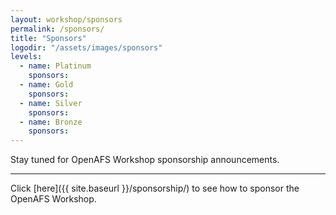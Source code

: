 ```yaml
---
layout: workshop/sponsors
permalink: /sponsors/
title: "Sponsors"
logodir: "/assets/images/sponsors"
levels:
  - name: Platinum
    sponsors:
  - name: Gold
    sponsors:
  - name: Silver
    sponsors:
  - name: Bronze
    sponsors:
---
```


Stay tuned for OpenAFS Workshop sponsorship announcements.

---

Click [here]({{ site.baseurl }}/sponsorship/) to see how to sponsor the OpenAFS Workshop.
